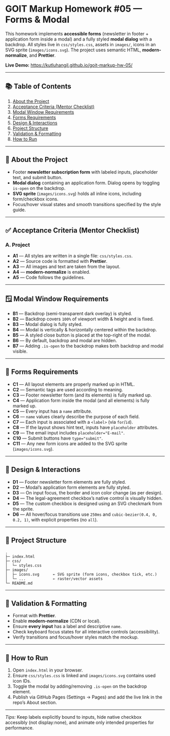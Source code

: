 <h1>GOIT Markup Homework #05 — Forms & Modal</h1>

<p>
  This homework implements <strong>accessible forms</strong> (newsletter in footer + application form inside a modal)
  and a fully styled <strong>modal dialog</strong> with a backdrop.
  All styles live in <code>css/styles.css</code>, assets in <code>images/</code>, icons in an SVG sprite
  (<code>images/icons.svg</code>). The project uses semantic HTML, <strong>modern-normalize</strong>, and
  <strong>Prettier</strong>.
</p>

<p><strong>Live Demo:</strong> <a href="#" target="_blank" rel="noopener">https://kutluhangil.github.io/goit-markup-hw-05/</a></p>

<hr>

<h2>📚 Table of Contents</h2>
<ol>
  <li><a href="#about">About the Project</a></li>
  <li><a href="#acceptance">Acceptance Criteria (Mentor Checklist)</a></li>
  <li><a href="#modal">Modal Window Requirements</a></li>
  <li><a href="#forms">Forms Requirements</a></li>
  <li><a href="#design">Design & Interactions</a></li>
  <li><a href="#structure">Project Structure</a></li>
  <li><a href="#validation">Validation & Formatting</a></li>
  <li><a href="#setup">How to Run</a></li>
</ol>

<hr>

<h2 id="about">📖 About the Project</h2>
<ul>
  <li>Footer <strong>newsletter subscription form</strong> with labeled inputs, placeholder text, and submit button.</li>
  <li><strong>Modal dialog</strong> containing an application form. Dialog opens by toggling <code>is-open</code> on the backdrop.</li>
  <li><strong>SVG sprite</strong> (<code>images/icons.svg</code>) holds all inline icons, including form/checkbox icons.</li>
  <li>Focus/hover visual states and smooth transitions specified by the style guide.</li>
</ul>

<hr>

<h2 id="acceptance">✅ Acceptance Criteria (Mentor Checklist)</h2>

<h3>A. Project</h3>
<ul>
  <li><strong>A1</strong> — All styles are written in a single file: <code>css/styles.css</code>.</li>
  <li><strong>A2</strong> — Source code is formatted with <strong>Prettier</strong>.</li>
  <li><strong>A3</strong> — All images and text are taken from the layout.</li>
  <li><strong>A4</strong> — <strong>modern-normalize</strong> is enabled.</li>
  <li><strong>A5</strong> — Code follows the guidelines.</li>
</ul>

<hr>

<h2 id="modal">🪟 Modal Window Requirements</h2>
<ul>
  <li><strong>B1</strong> — Backdrop (semi-transparent dark overlay) is styled.</li>
  <li><strong>B2</strong> — Backdrop covers <code>100%</code> of viewport width & height and is fixed.</li>
  <li><strong>B3</strong> — Modal dialog is fully styled.</li>
  <li><strong>B4</strong> — Modal is vertically & horizontally centered within the backdrop.</li>
  <li><strong>B5</strong> — A styled close button is placed at the top-right of the modal.</li>
  <li><strong>B6</strong> — By default, backdrop and modal are hidden.</li>
  <li><strong>B7</strong> — Adding <code>.is-open</code> to the backdrop makes both backdrop and modal visible.</li>
</ul>

<hr>

<h2 id="forms">📝 Forms Requirements</h2>
<ul>
  <li><strong>C1</strong> — All layout elements are properly marked up in HTML.</li>
  <li><strong>C2</strong> — Semantic tags are used according to meaning.</li>
  <li><strong>C3</strong> — Footer newsletter form (and its elements) is fully marked up.</li>
  <li><strong>C4</strong> — Application form inside the modal (and all elements) is fully marked up.</li>
  <li><strong>C5</strong> — Every input has a <code>name</code> attribute.</li>
  <li><strong>C6</strong> — <code>name</code> values clearly describe the purpose of each field.</li>
  <li><strong>C7</strong> — Each input is associated with a <code>&lt;label&gt;</code> (via <code>for</code>/<code>id</code>).</li>
  <li><strong>C8</strong> — If the layout shows hint text, inputs have <code>placeholder</code> attributes.</li>
  <li><strong>C9</strong> — The email input includes <code>placeholder="E-mail"</code>.</li>
  <li><strong>C10</strong> — Submit buttons have <code>type="submit"</code>.</li>
  <li><strong>C11</strong> — Any new form icons are added to the SVG sprite (<code>images/icons.svg</code>).</li>
</ul>

<hr>

<h2 id="design">🎨 Design & Interactions</h2>
<ul>
  <li><strong>D1</strong> — Footer newsletter form elements are fully styled.</li>
  <li><strong>D2</strong> — Modal’s application form elements are fully styled.</li>
  <li><strong>D3</strong> — On input focus, the border and icon color change (as per design).</li>
  <li><strong>D4</strong> — The legal-agreement checkbox’s native control is visually hidden.</li>
  <li><strong>D5</strong> — The custom checkbox is designed using an SVG checkmark from the sprite.</li>
  <li><strong>D6</strong> — All hover/focus transitions use <code>250ms</code> and
      <code>cubic-bezier(0.4, 0, 0.2, 1)</code>, with explicit properties (no <code>all</code>).</li>
</ul>

<hr>

<h2 id="structure">📁 Project Structure</h2>
<pre><code>.
├─ index.html
├─ css/
│  └─ styles.css
├─ images/
│  ├─ icons.svg      ← SVG sprite (form icons, checkbox tick, etc.)
│  └─ ...            ← raster/vector assets
└─ README.md
</code></pre>

<hr>

<h2 id="validation">🧪 Validation & Formatting</h2>
<ul>
  <li>Format with <strong>Prettier</strong>.</li>
  <li>Enable <strong>modern-normalize</strong> (CDN or local).</li>
  <li>Ensure <strong>every input</strong> has a label and descriptive <code>name</code>.</li>
  <li>Check keyboard focus states for all interactive controls (accessibility).</li>
  <li>Verify transitions and focus/hover styles match the mockup.</li>
</ul>

<hr>

<h2 id="setup">🚀 How to Run</h2>
<ol>
  <li>Open <code>index.html</code> in your browser.</li>
  <li>Ensure <code>css/styles.css</code> is linked and <code>images/icons.svg</code> contains used icon IDs.</li>
  <li>Toggle the modal by adding/removing <code>.is-open</code> on the backdrop element.</li>
  <li>Publish via GitHub Pages (Settings → Pages) and add the live link in the repo’s About section.</li>
</ol>

<hr>

<p><em>Tips:</em> Keep labels explicitly bound to inputs, hide native checkbox accessibly (not display:none), and animate only intended properties for performance.</p>
